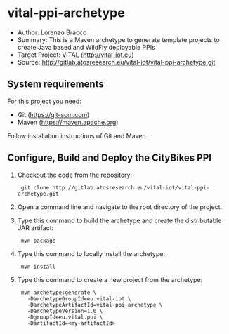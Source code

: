 # vital-ppi-archetype

* Author: Lorenzo Bracco
* Summary: This is a Maven archetype to generate template projects to create Java based and WildFly deployable PPIs
* Target Project: VITAL (<http://vital-iot.eu>)
* Source: <http://gitlab.atosresearch.eu/vital-iot/vital-ppi-archetype.git>

## System requirements

For this project you need:

* Git (<https://git-scm.com>)
* Maven (<https://maven.apache.org>)

Follow installation instructions of Git and Maven.

## Configure, Build and Deploy the CityBikes PPI

1. Checkout the code from the repository:

        git clone http://gitlab.atosresearch.eu/vital-iot/vital-ppi-archetype.git

2. Open a command line and navigate to the root directory of the project.
3. Type this command to build the archetype and create the distributable JAR artifact:

        mvn package

4. Type this command to locally install the archetype:

        mvn install

5. Type this command to create a new project from the archetype:

        mvn archetype:generate \
          -DarchetypeGroupId=eu.vital-iot \
          -DarchetypeArtifactId=vital-ppi-archetype \
          -DarchetypeVersion=1.0 \
          -DgroupId=eu.vital.ppi \
          -DartifactId=<my-artifactId>

